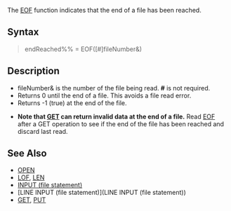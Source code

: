 The [EOF](EOF) function indicates that the end of a file has been reached.


## Syntax

>  endReached%% =  EOF([#]fileNumber&)


## Description

* fileNumber& is the number of the file being read. **#** is not required.
* Returns 0 until the end of a file. This avoids a file read error.
* Returns -1 (true) at the end of the file.
<!-- confusing statement; further details are required: * [CHR$](CHR$)(26) can be used to denote the end of a file. -->
* **Note that [GET](GET) can return invalid data at the end of a file.** Read [EOF](EOF) after a GET operation to see if the end of the file has been reached and discard last read.


## See Also

* [OPEN](OPEN)
* [LOF](LOF), [LEN](LEN)
* [INPUT (file statement)](INPUT (file statement))
* [LINE INPUT (file statement)](LINE INPUT (file statement))
* [GET](GET), [PUT](PUT)




